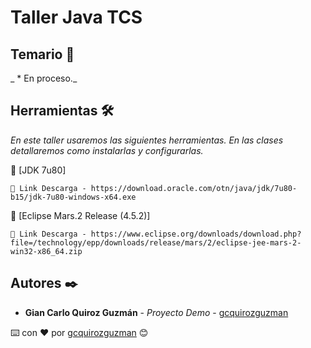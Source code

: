 # Taller Java TCS

## Temario 🚀

_ * En proceso._

## Herramientas 🛠️

_En este taller usaremos las siguientes herramientas. En las clases detallaremos como instalarlas y configurarlas._

🔧 [JDK 7u80]
```
📢 Link Descarga - https://download.oracle.com/otn/java/jdk/7u80-b15/jdk-7u80-windows-x64.exe
```
🔧 [Eclipse Mars.2 Release (4.5.2)]
```
📢 Link Descarga - https://www.eclipse.org/downloads/download.php?file=/technology/epp/downloads/release/mars/2/eclipse-jee-mars-2-win32-x86_64.zip
```

## Autores ✒️

* **Gian Carlo Quiroz Guzmán** - *Proyecto Demo* - [gcquirozguzman](https://github.com/gcquirozguzman)



⌨️ con ❤️ por [gcquirozguzman](https://github.com/gcquirozguzman) 😊
